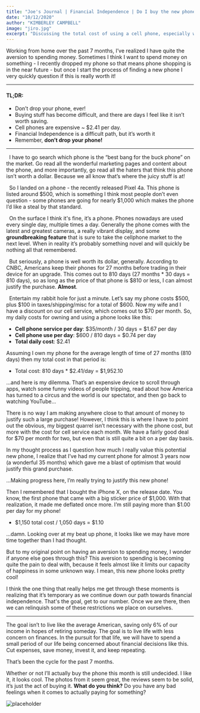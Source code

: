 ```yaml
---
title: "Joe's Journal | Financial Independence | Do I buy the new phone?"
date: "10/12/2020"
author: "KIMBERLEY CAMPBELL"
image: "jiro.jpg"
excerpt: "Discussing the total cost of using a cell phone, especially when upgrading my phone. There’s a struggle when it comes to spending money, and throughout our pursuit for financial independence the aversion to spending has become greater as time goes on. Read More →"
---
```


Working from home over the past 7 months, I’ve realized I have quite the aversion to spending money. Sometimes I think I want to spend money on something - I recently dropped my phone so that means phone shopping is in the near future - but once I start the process of finding a new phone I very quickly question if this is really worth it!
&nbsp;

---

#### TL;DR:

- Don’t drop your phone, ever!
- Buying stuff has become difficult, and there are days I feel like it isn’t worth saving.
- Cell phones are expensive ~ $2.41 per day.
- Financial Independence is a difficult path, but it’s worth it
- Remember, **don’t drop your phone!**
  &nbsp;

---

&nbsp;
I have to go search which phone is the “best bang for the buck phone” on the market. Go read all the wonderful marketing pages and content about the phone, and more importantly, go read all the haters that think this phone isn’t worth a dollar. Because we all know that’s where the juicy stuff is at!

&nbsp;
So I landed on a phone - the recently released Pixel 4a. This phone is listed around $500, which is something I think most people don’t even question - some phones are going for nearly $1,000 which makes the phone I’d like a steal by that standard.

&nbsp;
On the surface I think it's fine, it’s a phone. Phones nowadays are used every single day, multiple times a day. Generally the phone comes with the latest and greatest cameras, a really vibrant display, and some **groundbreaking feature** that is sure to take the cellphone market to the next level. When in reality it’s probably something novel and will quickly be nothing all that remembered.

&nbsp;
But seriously, a phone is well worth its dollar, generally. According to CNBC, Americans keep their phones for 27 months before trading in their device for an upgrade. This comes out to 810 days (27 months \* 30 days = 810 days), so as long as the price of that phone is $810 or less, I can almost justify the purchase. **Almost**.

&nbsp;
Entertain my rabbit hole for just a minute. Let’s say my phone costs $500, plus $100 in taxes/shipping/misc for a total of $600. Now my wife and I have a discount on our cell service, which comes out to $70 per month. So, my daily costs for owning and using a phone looks like this:

- **Cell phone service per day**: $35/month / 30 days = $1.67 per day
- **Cell phone use per day**: $600 / 810 days = $0.74 per day
- **Total daily cost**: $2.41
  &nbsp;

Assuming I own my phone for the average length of time of 27 months (810 days) then my total cost in that period is:

- Total cost: 810 days \* $2.41/day = $1,952.10

...and here is my dilemma. That’s an expensive device to scroll through apps, watch some funny videos of people tripping, read about how America has turned to a circus and the world is our spectator, and then go back to watching YouTube...

There is no way I am making anywhere close to that amount of money to justify such a large purchase! However, I think this is where I have to point out the obvious, my biggest quarrel isn’t necessary with the phone cost, but more with the cost for cell service each month. We have a fairly good deal for $70 per month for two, but even that is still quite a bit on a per day basis.

In my thought process as I question how much I really value this potential new phone, I realize that I’ve had my current phone for almost 3 years now (a wonderful 35 months) which gave me a blast of optimism that would justify this grand purchase.

…Making progress here, I’m really trying to justify this new phone!

Then I remembered that I bought the iPhone X, on the release date. You know, the first phone that came with a big sticker price of $1,000. With that realization, it made me deflated once more. I’m still paying more than $1.00 per day for my phone!

- $1,150 total cost / 1,050 days = $1.10

...damn. Looking over at my beat up phone, it looks like we may have more time together than I had thought.

But to my original point on having an aversion to spending money, I wonder if anyone else goes through this? This aversion to spending is becoming quite the pain to deal with, because it feels almost like it limits our capacity of happiness in some unknown way. I mean, this new phone looks pretty cool!

I think the one thing that really helps me get through these moments is realizing that it’s temporary as we continue down our path towards financial independence. That's the goal, get to our number. Once we are there, then we can relinquish some of these restrictions we place on ourselves.

---

The goal isn’t to live like the average American, saving only 6% of our income in hopes of retiring someday. The goal is to live life with less concern on finances. In the pursuit for that life, we will have to spend a small period of our life being concerned about financial decisions like this. Cut expenses, save money, invest it, and keep repeating.

That’s been the cycle for the past 7 months.

Whether or not I’ll actually buy the phone this month is still undecided. I like it, it looks cool. The photos from it seem great, the reviews seem to be solid, it’s just the act of buying it. **What do you think?** Do you have any bad feelings when it comes to actually paying for something?

![placeholder](jiro.jpg)
